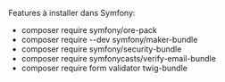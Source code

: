 Features à installer dans Symfony:
- composer require symfony/ore-pack
- composer require --dev symfony/maker-bundle
- composer require symfony/security-bundle
- composer require symfonycasts/verify-email-bundle
- composer require form validator twig-bundle    
